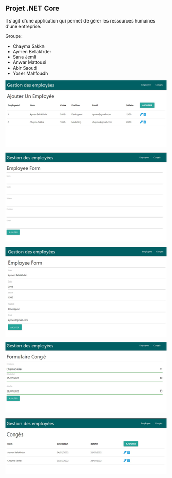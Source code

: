 ## Projet .NET Core

Il s'agit d'une application qui permet de gérer les ressources humaines d'une entreprise.

Groupe:
- Chayma Sakka
- Aymen Bellakhder
- Sana Jemli
- Anwar Mattousi
- Abir Saoudi
- Yoser Mahfoudh

![alt text](./screenshots/list_emp.jpg "Liste des employées")

![alt text](./screenshots/add_emp.jpg "Ajouter employée")

![alt text](./screenshots/edit_emp.jpg "Liste des employées")

![alt text](./screenshots/add_leave.jpg "Liste des employées")

![alt text](./screenshots/list_leave.jpg "Liste des employées")
